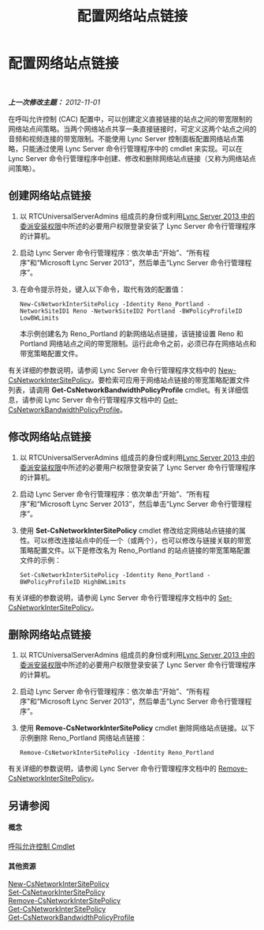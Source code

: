 ﻿---
title: 配置网络站点链接
TOCTitle: 配置网络站点链接
ms:assetid: 7e9147ae-e727-46c8-8c1a-6c13201f09be
ms:mtpsurl: https://technet.microsoft.com/zh-cn/library/Gg521023(v=OCS.15)
ms:contentKeyID: 49313380
ms.date: 05/19/2016
mtps_version: v=OCS.15
ms.translationtype: HT
---

# 配置网络站点链接

 

_**上一次修改主题：** 2012-11-01_

在呼叫允许控制 (CAC) 配置中，可以创建定义直接链接的站点之间的带宽限制的网络站点间策略。当两个网络站点共享一条直接链接时，可定义这两个站点之间的音频和视频连接的带宽限制。不能使用 Lync Server 控制面板配置网络站点策略，只能通过使用 Lync Server 命令行管理程序中的 cmdlet 来实现。可以在 Lync Server 命令行管理程序中创建、修改和删除网络站点链接（又称为网络站点间策略）。

## 创建网络站点链接

1.  以 RTCUniversalServerAdmins 组成员的身份或利用[Lync Server 2013 中的委派安装权限](lync-server-2013-delegate-setup-permissions.md)中所述的必要用户权限登录安装了 Lync Server 命令行管理程序的计算机。

2.  启动 Lync Server 命令行管理程序：依次单击“开始”、“所有程序”和“Microsoft Lync Server 2013”，然后单击“Lync Server 命令行管理程序”。

3.  在命令提示符处，键入以下命令，取代有效的配置值：
    
        New-CsNetworkInterSitePolicy -Identity Reno_Portland -NetworkSiteID1 Reno -NetworkSiteID2 Portland -BWPolicyProfileID LowBWLimits
    
    本示例创建名为 Reno\_Portland 的新网络站点链接，该链接设置 Reno 和 Portland 网络站点之间的带宽限制。运行此命令之前，必须已存在网络站点和带宽策略配置文件。

有关详细的参数说明，请参阅 Lync Server 命令行管理程序文档中的 [New-CsNetworkInterSitePolicy](https://docs.microsoft.com/en-us/powershell/module/skype/New-CsNetworkInterSitePolicy)。要检索可应用于网络站点链接的带宽策略配置文件列表，请调用 **Get-CsNetworkBandwidthPolicyProfile** cmdlet。有关详细信息，请参阅 Lync Server 命令行管理程序文档中的 [Get-CsNetworkBandwidthPolicyProfile](https://docs.microsoft.com/en-us/powershell/module/skype/Get-CsNetworkBandwidthPolicyProfile)。

## 修改网络站点链接

1.  以 RTCUniversalServerAdmins 组成员的身份或利用[Lync Server 2013 中的委派安装权限](lync-server-2013-delegate-setup-permissions.md)中所述的必要用户权限登录安装了 Lync Server 命令行管理程序的计算机。

2.  启动 Lync Server 命令行管理程序：依次单击“开始”、“所有程序”和“Microsoft Lync Server 2013”，然后单击“Lync Server 命令行管理程序”。

3.  使用 **Set-CsNetworkInterSitePolicy** cmdlet 修改给定网络站点链接的属性。可以修改连接站点中的任一个（或两个），也可以修改与链接关联的带宽策略配置文件。以下是修改名为 Reno\_Portland 的站点链接的带宽策略配置文件的示例：
    
        Set-CsNetworkInterSitePolicy -Identity Reno_Portland -BWPolicyProfileID HighBWLimits

有关详细的参数说明，请参阅 Lync Server 命令行管理程序文档中的 [Set-CsNetworkInterSitePolicy](https://docs.microsoft.com/en-us/powershell/module/skype/Set-CsNetworkInterSitePolicy)。

## 删除网络站点链接

1.  以 RTCUniversalServerAdmins 组成员的身份或利用[Lync Server 2013 中的委派安装权限](lync-server-2013-delegate-setup-permissions.md)中所述的必要用户权限登录安装了 Lync Server 命令行管理程序的计算机。

2.  启动 Lync Server 命令行管理程序：依次单击“开始”、“所有程序”和“Microsoft Lync Server 2013”，然后单击“Lync Server 命令行管理程序”。

3.  使用 **Remove-CsNetworkInterSitePolicy** cmdlet 删除网络站点链接。以下示例删除 Reno\_Portland 网络站点链接：
    
        Remove-CsNetworkInterSitePolicy -Identity Reno_Portland

有关详细的参数说明，请参阅 Lync Server 命令行管理程序文档中的 [Remove-CsNetworkInterSitePolicy](https://docs.microsoft.com/en-us/powershell/module/skype/Remove-CsNetworkInterSitePolicy)。

## 另请参阅

#### 概念

[呼叫允许控制 Cmdlet](lync-server-2013-call-admission-control-cmdlets.md)  

#### 其他资源

[New-CsNetworkInterSitePolicy](https://docs.microsoft.com/en-us/powershell/module/skype/New-CsNetworkInterSitePolicy)  
[Set-CsNetworkInterSitePolicy](https://docs.microsoft.com/en-us/powershell/module/skype/Set-CsNetworkInterSitePolicy)  
[Remove-CsNetworkInterSitePolicy](https://docs.microsoft.com/en-us/powershell/module/skype/Remove-CsNetworkInterSitePolicy)  
[Get-CsNetworkInterSitePolicy](https://docs.microsoft.com/en-us/powershell/module/skype/Get-CsNetworkInterSitePolicy)  
[Get-CsNetworkBandwidthPolicyProfile](https://docs.microsoft.com/en-us/powershell/module/skype/Get-CsNetworkBandwidthPolicyProfile)

